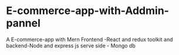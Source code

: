 # E-commerce-app-with-Addmin-pannel
A E-commerce-app with Mern  Frontend -React and redux toolkit and backend-Node and express js serve side - Mongo db
